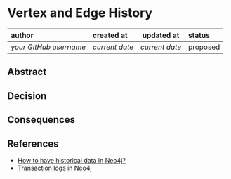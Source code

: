 # Vertex and Edge History

| author                 | created at     | updated at     | status   |
|:-----------------------|:---------------|----------------|:---------|
| _your GitHub username_ | _current date_ | _current date_ | proposed |

## Abstract

<!-- The abstract is a short (~50 to ~200 word) description of the issue being
addressed. -->

## Decision

<!-- The technical portion of the ADR should explain the technical details of
the decision, maybe using diagrams. -->

## Consequences

<!-- What becomes easier or more difficult to do and any risks introduced by
the decision that will need to be mitigated. -->

## References

* [How to have historical data in Neo4j?](https://community.neo4j.com/t/how-to-have-a-historical-data-in-graph-database/15222/4)
* [Transaction logs in Neo4j](https://neo4j.com/docs/operations-manual/current/configuration/transaction-logs/)